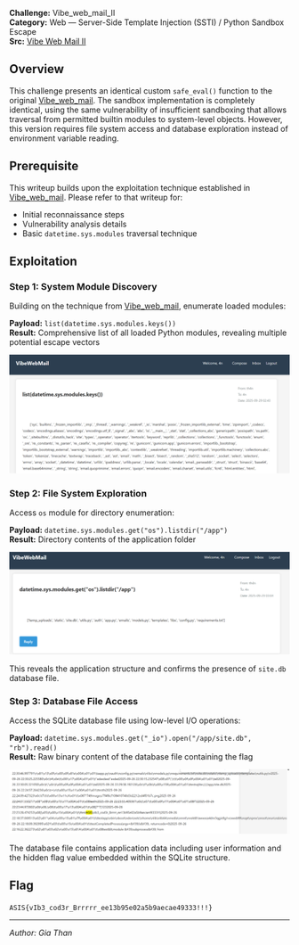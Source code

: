 **Challenge:** Vibe_web_mail_II  
**Category:** Web — Server-Side Template Injection (SSTI) / Python Sandbox Escape  
**Src:** [Vibe Web Mail II](../Vibe_web_mail_II/)

## Overview

This challenge presents an identical custom `safe_eval()` function to the original [Vibe_web_mail](./Vibe_web_mail.md). The sandbox implementation is completely identical, using the same vulnerability of insufficient sandboxing that allows traversal from permitted builtin modules to system-level objects. However, this version requires file system access and database exploration instead of environment variable reading.

## Prerequisite

This writeup builds upon the exploitation technique established in [Vibe_web_mail](./Vibe_web_mail.md). Please refer to that writeup for:

- Initial reconnaissance steps
- Vulnerability analysis details
- Basic `datetime.sys.modules` traversal technique

## Exploitation

### Step 1: System Module Discovery

Building on the technique from [Vibe_web_mail](./Vibe_web_mail.md), enumerate loaded modules:

**Payload:** `list(datetime.sys.modules.keys())`  
**Result:** Comprehensive list of all loaded Python modules, revealing multiple potential escape vectors

<img src="images/image_6.png" alt="Step 1 - Enumerate loaded modules" width="600">

### Step 2: File System Exploration

Access `os` module for directory enumeration:

**Payload:** `datetime.sys.modules.get("os").listdir("/app")`  
**Result:** Directory contents of the application folder

<img src="images/image_7.png" alt="Step 2 - File System Exploration" width="600">

This reveals the application structure and confirms the presence of `site.db` database file.

### Step 3: Database File Access

Access the SQLite database file using low-level I/O operations:

**Payload:** `datetime.sys.modules.get("_io").open("/app/site.db", "rb").read()`  
**Result:** Raw binary content of the database file containing the flag

<img src="images/image_8.png" alt="Step 3 - Database File Access" width="600">

The database file contains application data including user information and the hidden flag value embedded within the SQLite structure.

## Flag

`ASIS{vIb3_cod3r_Brrrrr_ee13b95e02a5b9aecae49333!!!}`

---

_Author: Gia Than_

